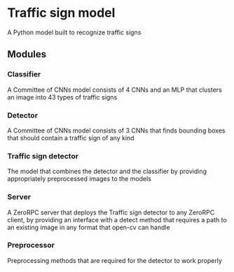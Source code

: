 # Traffic sign model
A Python model built to recognize traffic signs
## Modules
### Classifier
A Committee of CNNs model consists of 4 CNNs and an MLP that clusters an image into 43 types of traffic signs
### Detector
A Committee of CNNs model consists of 3 CNNs that finds bounding boxes that should contain a traffic sign of any kind
### Traffic sign detector
The model that combines the detector and the classifier by providing appropriately preprocessed images to the models
### Server
A ZeroRPC server that deploys the Traffic sign detector to any ZeroRPC client, by providing an interface with a detect 
method that requires a path to an existing image in any format that open-cv can handle
### Preprocessor
Preprocessing methods that are required for the detector to work properly